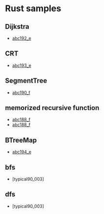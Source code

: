 # Rust samples

## Dijkstra

- [abc192_e](https://atcoder.jp/contests/abc192/submissions/20316664)

## CRT

- [abc193_e](https://atcoder.jp/contests/abc193/submissions/21493526)

## SegmentTree

- [abc190_f](https://atcoder.jp/contests/abc190/submissions/20418253)

## memorized recursive function

- [abc188_f](https://atcoder.jp/contests/abc188/submissions/22114876)
- [abc188_f](https://atcoder.jp/contests/abc188/submissions/20512402)

## BTreeMap

- [abc194_e](https://atcoder.jp/contests/abc194/submissions/22164749)

## bfs

- [typical90_003]

## dfs

- [typical90_003]
